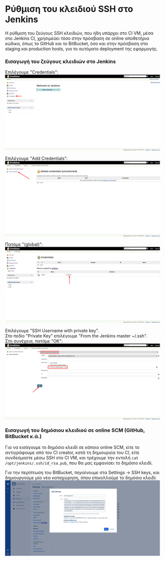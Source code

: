 # Ρύθμιση του κλειδιού SSH στο Jenkins

Η ρύθμιση του ζεύγους SSH κλειδιών, που ήδη υπάρχει στο CI VM, μέσα στο Jenkins CI, χρησιμεύει τόσο στην πρόσβαση σε online αποθετήρια κώδικα, όπως το GitHub και το BitBucket, όσο και στην πρόσβαση στα staging και production hosts, για το αυτόματο deployment της εφαρμογής.


### Εισαγωγή του ζεύγους κλειδιών στο Jenkins

Επιλέγουμε "Credentials":
![](screenshots/5_ssh_credentials/1_credentials.png)

Επιλέγουμε "Add Credentials":
![](screenshots/5_ssh_credentials/2_add_credentials.png)

Πατάμε "(global)":
![](screenshots/5_ssh_credentials/3_global_credentials.png)

Επιλέγουμε "SSH Username with private key".  
Στο πεδίο "Private Key" επιλέγουμε "From the Jenkins master ~/.ssh".  
Στη συνέχεια, πατάμε "OK":
![](screenshots/5_ssh_credentials/4_jenkins_ssh_credentials.png)


### Εισαγωγή του δημόσιου κλειδιού σε online SCM (GitHub, BitBucket κ.ά.)

Για να εισάγουμε το δημόσιο κλειδί σε κάποιο online SCM, είτε το αντιγράφουμε από τον CI creator, κατά τη δημιουργία του CI, είτε συνδεόμαστε μέσω SSH στο CI VM, και τρέχουμε την εντολή `cat /opt/jenkins/.ssh/id_rsa.pub`, που θα μας εμφανίσει το δημόσιο κλειδί.

Για την περίπτωση του BitBucket, πηγαίνουμε στα Settings -> SSH keys, και δημιουργούμε μία νέα καταχώρηση, όπου επικολλούμε το δημόσιο κλειδί:
![](screenshots/5_ssh_credentials/5_bitbucket_ssh_key.png)

